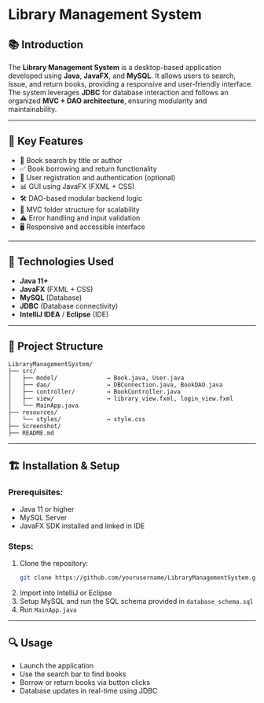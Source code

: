 # Library Management System

## 📚 Introduction
The **Library Management System** is a desktop-based application developed using **Java**, **JavaFX**, and **MySQL**. It allows users to search, issue, and return books, providing a responsive and user-friendly interface. The system leverages **JDBC** for database interaction and follows an organized **MVC + DAO architecture**, ensuring modularity and maintainability.

---

## 🎯 Key Features
- 📘 Book search by title or author
- ✅ Book borrowing and return functionality
- 🧑 User registration and authentication (optional)
- 📊 GUI using JavaFX (FXML + CSS)
- 🛠️ DAO-based modular backend logic
- 📂 MVC folder structure for scalability
- ⚠️ Error handling and input validation
- 🖥️ Responsive and accessible interface

---

## 🧰 Technologies Used
- **Java 11+**
- **JavaFX** (FXML + CSS)
- **MySQL** (Database)
- **JDBC** (Database connectivity)
- **IntelliJ IDEA** / **Eclipse** (IDE)

---

## 📁 Project Structure
```
LibraryManagementSystem/
├── src/
│   ├── model/              → Book.java, User.java
│   ├── dao/                → DBConnection.java, BookDAO.java
│   ├── controller/         → BookController.java
│   ├── view/               → library_view.fxml, login_view.fxml
│   └── MainApp.java
├── resources/
│   └── styles/             → style.css
├── Screenshot/
├── README.md
```

---

## 🏗️ Installation & Setup
### Prerequisites:
- Java 11 or higher
- MySQL Server
- JavaFX SDK installed and linked in IDE

### Steps:
1. Clone the repository:
   ```bash
   git clone https://github.com/yourusername/LibraryManagementSystem.git
   ```
2. Import into IntelliJ or Eclipse
3. Setup MySQL and run the SQL schema provided in `database_schema.sql`
4. Run `MainApp.java`

---

## 🔍 Usage
- Launch the application
- Use the search bar to find books
- Borrow or return books via button clicks
- Database updates in real-time using JDBC